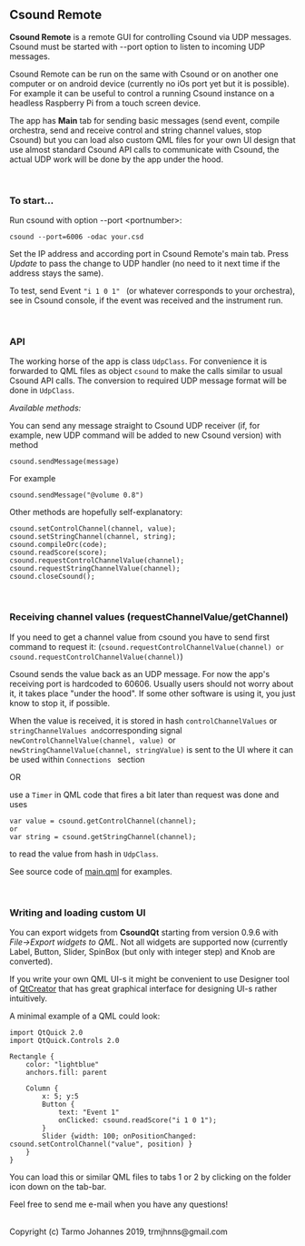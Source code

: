 ## Csound Remote
 
**Csound Remote** is a remote GUI for controlling Csound via UDP messages. Csound must be started with --port option to listen to incoming UDP messages.

Csound Remote can be run on the same with Csound or on another one computer or on android device (currently no iOs port yet but it is possible). For example it can be useful to  control a running Csound instance on a headless Raspberry Pi from a touch screen device.

The app has **Main** tab for sending basic messages (send event, compile orchestra, send and receive control and string channel values, stop Csound) but you can load also custom QML files for your own UI design that use almost standard Csound API calls to communicate with Csound, the actual UDP work will be done by the app under the hood.

<br>

### To start...

Run csound with option --port \<portnumber\>:

	csound --port=6006 -odac your.csd
	
Set the IP address and according port in Csound Remote's main tab. Press _Update_ to pass the change to UDP handler (no need to it next time if the address stays the same).
 
To test, send Event `"i 1 0 1" ` (or whatever corresponds to your orchestra), see in Csound console, if the event was received and the instrument run.

<br>

### API 

The working horse of the app is class ``UdpClass``. For convenience it is forwarded to QML files as object `csound` to make the calls similar to usual Csound API calls. The conversion to required UDP message format will be done in  ``UdpClass``.


*Available methods:*

You can send any message straight to Csound UDP receiver (if, for example, new UDP command will be added to new Csound version) with method

	csound.sendMessage(message)

For example

	csound.sendMessage("@volume 0.8")

Other methods are hopefully self-explanatory:

```
csound.setControlChannel(channel, value);
csound.setStringChannel(channel, string);
csound.compileOrc(code);
csound.readScore(score);
csound.requestControlChannelValue(channel);
csound.requestStringChannelValue(channel);	  
csound.closeCsound();
```

<br>

### Receiving channel values (requestChannelValue/getChannel)

If you need to get a channel value from csound you have to send first command to request it: (`csound.requestControlChannelValue(channel) or csound.requestControlChannelValue(channel)`)

Csound sends the value back as an UDP message. For now the app's receiving port is hardcoded to 60606. Usually users should not worry about it, it takes place "under the hood". If some other software is using it, you just know to stop it, if possible.

When the value is received, it is stored in hash `controlChannelValues` or `stringChannelValues and`corresponding signal `newControlChannelValue(channel, value) `or `newStringChannelValue(channel, stringValue)` is sent to the UI where it can be used within `Connections ` section 

OR

use a `Timer` in QML code that fires a bit later than request was done and uses 
```
var value = csound.getControlChannel(channel);
or 
var string = csound.getStringChannel(channel);
```
to read the value from hash in `UdpClass`.

See source code of [main.qml](./main.qml) for examples.

<br>

### Writing and loading custom UI

You can export widgets from **CsoundQt** starting from version 0.9.6 with *File->Export widgets to QML*. Not all widgets are supported now (currently Label, Button, Slider, SpinBox (but only with integer step) and Knob are converted).

If you write your own QML UI-s it might be convenient to use Designer tool of [QtCreator](http://doc.qt.io/qtcreator/creator-visual-editor.html) that has great graphical interface for designing UI-s rather intuitively.

A minimal example of a QML could look:

```
import QtQuick 2.0
import QtQuick.Controls 2.0

Rectangle {
    color: "lightblue"
    anchors.fill: parent

    Column {
		x: 5; y:5
        Button {
            text: "Event 1"
            onClicked: csound.readScore("i 1 0 1");
        }
        Slider {width: 100; onPositionChanged: csound.setControlChannel("value", position) }
    }
}
```


You can load this or similar QML files to tabs 1 or 2 by clicking on the folder icon down on the tab-bar.

Feel free to send me e-mail when you have any questions!

<br>
Copyright (c) Tarmo Johannes 2019, trmjhnns@gmail.com 
